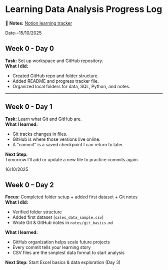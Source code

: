 # Learning Data Analysis Progress Log

📓 **Notes:** [Notion learning tracker](https://www.notion.so/Data-Analysis-Journey-28d3d7333fce80f7b1b5ea5c0a0ba8cf?source=copy_link)

Date--15/10/2025
## Week 0 - Day 0
**Task:** Set up workspace and GitHub repository.  
**What I did:**
- Created GitHub repo and folder structure.
- Added README and progress tracker file.
- Organized local folders for data, SQL, Python, and notes.

---

## Week 0 - Day 1
**Task:** Learn what Git and GitHub are.  
**What I learned:**
- Git tracks changes in files.
- GitHub is where those versions live online.
- A "commit" is a saved checkpoint I can return to later.

**Next Step:**  
Tomorrow I’ll add or update a new file to practice commits again.



16/10/2025
## Week 0 – Day 2
**Focus:** Completed folder setup + added first dataset + Git notes  
**What I did:**
- Verified folder structure  
- Added first dataset (`sales_data_sample.csv`)  
- Wrote Git & GitHub notes in `notes/git_basics.md`  

**What I learned:**
- GitHub organization helps scale future projects  
- Every commit tells your learning story  
- CSV files are the simplest data format to start analysis

**Next Step:** Start Excel basics & data exploration (Day 3)


